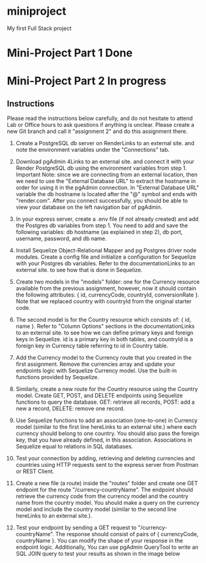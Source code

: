 # miniproject
My first Full Stack project

# Mini-Project Part 1 Done

# Mini-Project Part 2 In progress

## Instructions

Please read the instructions below carefully, and do not hesitate to attend Lab or Office hours to ask questions if anything is unclear. 
Please create a new Git branch and call it "assignment 2" and do this assignment there.
1. Create a PostgreSQL db server on RenderLinks to an external site. and note the environment variables under the "Connections" tab.

2. Download pgAdmin 4Links to an external site.  and connect it with your Render PostgreSQL db using the environment variables from step 1. Important Note: since we are connecting from an external location, then we need to use the "External Database URL" to extract the hostname in order for using it in the pgAdmin connection. In "External Database URL" variable the db hostname is located after the "@" symbol and ends with "render.com". After you connect successfully, you should be able to view your database on the left navigation bar of pgAdmin. 

3. In your express server, create a .env file (if not already created) and add the Postgres db variables from step 1. You need to add and save the following variables: db hostname (as explained in step 2), db port, username, password, and db name. 

4. Install Sequelize Object-Relational Mapper and pg Postgres driver node modules. Create a config file and initialize a configuration for Sequelize with your Postgres db variables. Refer to the documentationLinks to an external site. to see how that is done in Sequelize.
5. Create two models in the "models" folder: one for the Currency resource available from the previous assignment, however, now it should contain the following attributes: { id, currencyCode, countryId, conversionRate }. Note that we replaced country with countryId from the original starter code.

6. The second model is for the Country resource which consists of: { id, name }. Refer to "Column Options" sections in the documentationLinks to an external site. to see how we can define primary keys and foreign keys in Sequelize. id is a primary key in both tables, and countryId is a foreign key in Currency table referring to id in Country table.

7. Add the Currency model to the Currency route that you created in the first assignment. Remove the currencies array and update your endpoints logic with Sequelize Currency model. Use the built-in functions provided by Sequelize.

8. Similarly, create a new route for the Country resource using the Country model. Create GET, POST, and DELETE endpoints using Sequelize functions to query the database. GET: retrieve all records, POST: add a new a record, DELETE: remove one record.

9. Use Sequelize functions to add an association (one-to-one) in Currency model (similar to the first line hereLinks to an external site.) where each currency should belong to one country. You should also pass the foreign key, that you have already defined, in this association. Associations in Sequelize equal to relations in SQL databases.

10. Test your connection by adding, retrieving and deleting currencies and countries using HTTP requests sent to the express server from Postman or REST Client. 

11. Create a new file (a route) inside the "routes" folder and create one GET endpoint for the route "/currency-countryName". The endpoint should retrieve the currency code from the currency model and the country name from the country model. You should make a query on the currency model and include the country model (similar to the second line hereLinks to an external site.).

12. Test your endpoint by sending a GET request to "/currency-countryName". The response should consist of pairs of { currencyCode, countryName }. You can modify the shape of your response in the endpoint logic. Additionally, You can use pgAdmin QueryTool to write an SQL  JOIN query to test your results as shown in the image below